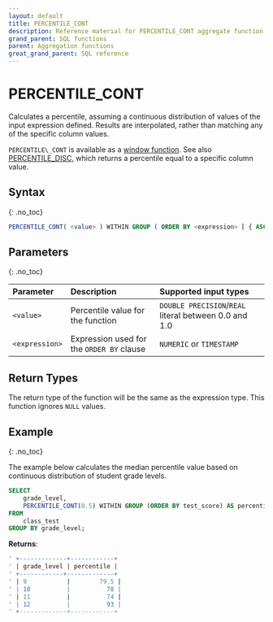 ```yaml
---
layout: default
title: PERCENTILE_CONT
description: Reference material for PERCENTILE_CONT aggregate function
grand_parent: SQL functions
parent: Aggregation functions
great_grand_parent: SQL reference
---
```


# PERCENTILE_CONT

Calculates a percentile, assuming a continuous distribution of values of the input expression defined. Results are interpolated, rather than matching any of the specific column values. 

`PERCENTILE\_CONT` is available as a [window function](../window/index.md). 
See also [PERCENTILE\_DISC](./percentile-disc.md), which returns a percentile equal to a specific column value.


## Syntax
{: .no_toc}

```sql
PERCENTILE_CONT( <value> ) WITHIN GROUP ( ORDER BY <expression> [ { ASC | DESC } ] )
```

## Parameters 
{: .no_toc}

| Parameter | Description                                     | Supported input types | 
| :--------- | :----------------------------------------------- | :---------|
| `<value>`   | Percentile value for the function | `DOUBLE PRECISION`/`REAL` literal between 0.0 and 1.0 |
| `<expression>`  | Expression used for the `ORDER BY` clause | `NUMERIC` or `TIMESTAMP`| 

## Return Types 
The return type of the function will be the same as the expression type.
This function ignores `NULL` values.

## Example
{: .no_toc}

The example below calculates the median percentile value based on continuous distribution of student grade levels. 

```sql
SELECT
	grade_level,
	PERCENTILE_CONT(0.5) WITHIN GROUP (ORDER BY test_score) AS percentile
FROM
	class_test
GROUP BY grade_level;
```

**Returns**:

```sql
' +-------------+------------+
' | grade_level | percentile | 
' +------------+-------------+
' | 9           |        79.5 |
' | 10          |          78 |
' | 11          |          74 |
' | 12          |          93 |
' +-------------+------------+
```
